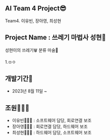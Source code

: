 ## AI Team 4 Project😎
Team4. 이유빈, 장아영, 최성현

## Project Name : 쓰레기 마법사 성현🧙
성현이의 쓰레기🗑 분류 마술🎩

1.ㅁㅇ

## 개발기간📅
- 2023년 8월 11일 ~

## 조원👩‍👩‍👦
- 이유빈👩🏻‍🎓 : 소프트웨어 담당, 회로연결 보조
- 장아영👩🏻‍🎓 : 회로연결 담당, 하드웨어 보조
- 최성현👨🏻‍🎓 : 하드웨어 담당, 소프트웨어 보조



 

